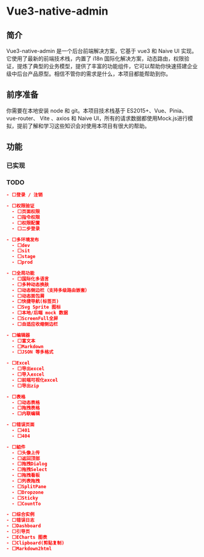 # Vue3-native-admin
## 简介
Vue3-native-admin 是一个后台前端解决方案，它基于 vue3 和 Naive UI 实现。它使用了最新的前端技术栈，内置了 i18n 国际化解决方案，动态路由，权限验证，提炼了典型的业务模型，提供了丰富的功能组件，它可以帮助你快速搭建企业级中后台产品原型。相信不管你的需求是什么，本项目都能帮助到你。

## 前序准备
你需要在本地安装 node 和 git。本项目技术栈基于 ES2015+、Vue、Pinia、vue-router、 Vite 、axios 和 Naive UI，所有的请求数据都使用Mock.js进行模拟，提前了解和学习这些知识会对使用本项目有很大的帮助。

## 功能
### 已实现

### TODO
```json
- ⬜登录 / 注销

- ⬜权限验证
  - ⬜页面权限
  - ⬜指令权限
  - ⬜权限配置
  - ⬜二步登录

- ⬜多环境发布
  - ⬜dev
  - ⬜sit
  - ⬜stage
  - ⬜prod

- ⬜全局功能
  - ⬜国际化多语言
  - ⬜多种动态换肤
  - ⬜动态侧边栏（支持多级路由嵌套）
  - ⬜动态面包屑
  - ⬜快捷导航(标签页)
  - ⬜Svg Sprite 图标
  - ⬜本地/后端 mock 数据
  - ⬜ScreenFull全屏
  - ⬜自适应收缩侧边栏

- ⬜编辑器
  - ⬜富文本
  - ⬜Markdown
  - ⬜JSON 等多格式

- ⬜Excel
  - ⬜导出excel
  - ⬜导入excel
  - ⬜前端可视化excel
  - ⬜导出zip

- ⬜表格
  - ⬜动态表格
  - ⬜拖拽表格
  - ⬜内联编辑

- ⬜错误页面
  - ⬜401
  - ⬜404

- ⬜組件
  - ⬜头像上传
  - ⬜返回顶部
  - ⬜拖拽Dialog
  - ⬜拖拽Select
  - ⬜拖拽看板
  - ⬜列表拖拽
  - ⬜SplitPane
  - ⬜Dropzone
  - ⬜Sticky
  - ⬜CountTo

- ⬜综合实例
- ⬜错误日志
- ⬜Dashboard
- ⬜引导页
- ⬜ECharts 图表
- ⬜Clipboard(剪贴复制)
- ⬜Markdown2html
```



